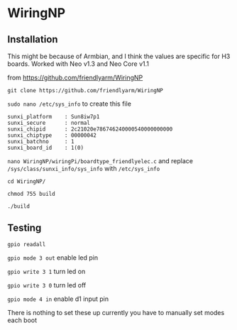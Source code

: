 # WiringNP

## Installation

This might be because of Armbian, and I think the values are specific for H3 boards. Worked with Neo v1.3 and Neo Core v1.1

from https://github.com/friendlyarm/WiringNP

`git clone https://github.com/friendlyarm/WiringNP`

`sudo nano /etc/sys_info` to create this file

```
sunxi_platform    : Sun8iw7p1
sunxi_secure      : normal
sunxi_chipid      : 2c21020e786746240000540000000000
sunxi_chiptype    : 00000042
sunxi_batchno     : 1
sunxi_board_id    : 1(0)
```

`nano WiringNP/wiringPi/boardtype_friendlyelec.c` and replace `/sys/class/sunxi_info/sys_info` with `/etc/sys_info`

`cd WiringNP/`

`chmod 755 build`

`./build`

## Testing

`gpio readall`

`gpio mode 3 out` enable led pin

`gpio write 3 1` turn led on

`gpio write 3 0` turn led off

`gpio mode 4 in` enable d1 input pin

There is nothing to set these up currently you have to manually set modes each boot
